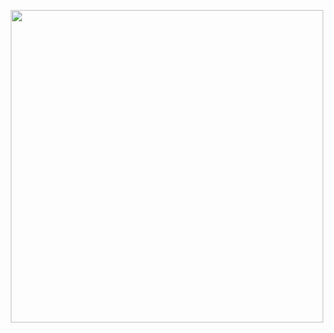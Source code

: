 <p align="center">
  <img src="https://contributors-img.web.app/image?repo=ebanalyse/ebnerd-benchmark" width = 500/>
</p>